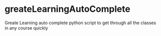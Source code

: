 # greateLearningAutoComplete
Greate Learning auto complete python script to get through all the classes in any course quickly
